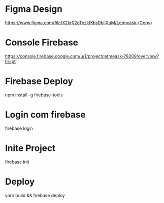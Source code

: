 # Figma Design

https://www.figma.com/file/X2kr02oTxzklXbsDbllXuM/Letmeask-(Copy)

# Console Firebase

https://console.firebase.google.com/u/1/project/letmeask-78209/overview?hl=pt


# Firebase Deploy

npm install -g firebase-tools

# Login com firebase

firebase login

# Inite Project

firebase init

# Deploy

yarn build && firebase deploy
